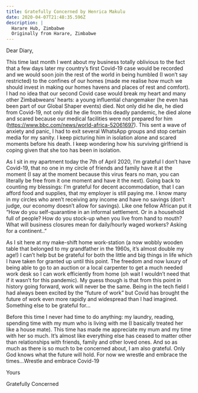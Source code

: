 ```yaml
---
title: Gratefully Concerned by Henrica Makulu
date: 2020-04-07T21:48:35.596Z
description: |
  Harare Hub, Zimbabwe
  Originally from Harare, Zimbabwe
---
```

Dear Diary,

This time last month I went about my business totally oblivious to the fact that a few days later my country’s first Covid-19 case would be recorded and we would soon join the rest of the world in being humbled (I won’t say restricted) to the confines of our homes (made me realise how much we should invest in making our homes havens and places of rest and comfort). I had no idea that our second Covid case would break my heart and many other Zimbabweans’ hearts: a young influential changemaker (he even has been part of our Global Shaper events) died. Not only did he die, he died from Covid-19, not only did he die from this deadly pandemic, he died alone and scared because our medical facilities were not prepared for him (https://www.bbc.com/news/world-africa-52061697). This sent a wave of anxiety and panic, I had to exit several WhatsApp groups and stop certain media for my sanity. I keep picturing him in isolation alone and scared moments before his death. I keep wondering how his surviving girlfriend is coping given that she too has been in isolation.

As I sit in my apartment today the 7th of April 2020, I’m grateful I don’t have Covid-19, that no one in my circle of friends and family have it at the moment (I say at the moment because this virus fears no man, you can literally be free from it one moment and have it the next). Going back to counting my blessings: I’m grateful for decent accommodation, that I can afford food and supplies, that my employer is still paying me. I know many in my circles who aren’t receiving any income and have no savings (don’t judge, our economy doesn’t allow for savings). Like one fellow African put it “How do you self-quarantine in an informal settlement. Or in a household full of people? How do you stock-up when you live from hand to mouth? What will business closures mean for daily/hourly waged workers? Asking for a continent..”

As I sit here at my make-shift home work-station (a now wobbly wooden table that belonged to my grandfather in the 1960s, it’s almost double my age!) I can’t help but be grateful for both the little and big things in life which I have taken for granted up until this point. The freedom and now luxury of being able to go to an auction or a local carpenter to get a much needed work desk so I can work efficiently from home (oh wait I wouldn’t need that if it wasn’t for this pandemic). My guess though is that from this point in history going forward, work will never be the same. Being in the tech field I had always been excited by the “future of work” but Covid has brought the future of work even more rapidly and widespread than I had imagined. Something else to be grateful for…

Before this time I never had time to do anything: my laundry, reading, spending time with my mum who is living with me (I basically treated her like a house mate). This time has made me appreciate my mum and my time with her so much. It’s almost like everything else has ceased to matter other than relationships with friends, family and other loved ones. And so as much as there is so much to be concerned about, I am also grateful. Only God knows what the future will hold. For now we wrestle and embrace the times...Wrestle and embrace Covid-19





Yours

Gratefully Concerned
